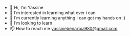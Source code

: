 - 👋 Hi, I’m Yassine
- 👀 I’m interested in learning what ever i can
- 🌱 I’m currently learning anything i can got my hands on :)
- 💞️ I’m looking to learn
- 📫 How to reach me yassinebenarbia980@gmail.com

<!---
yassinebenarbia/yassinebenarbia is a ✨ special ✨ repository because its `README.md` (this file) appears on your GitHub profile.
You can click the Preview link to take a look at your changes.
--->
